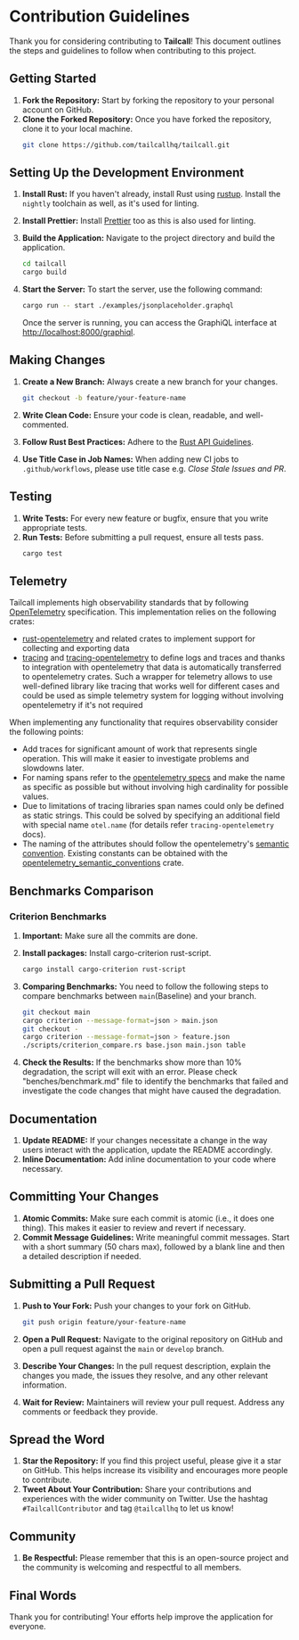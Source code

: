 # Contribution Guidelines

Thank you for considering contributing to **Tailcall**! This document outlines the steps and guidelines to follow when contributing to this project.

## Getting Started

1. **Fork the Repository:** Start by forking the repository to your personal account on GitHub.
2. **Clone the Forked Repository:** Once you have forked the repository, clone it to your local machine.
   ```bash
   git clone https://github.com/tailcallhq/tailcall.git
   ```

## Setting Up the Development Environment

1. **Install Rust:** If you haven't already, install Rust using [rustup](https://rustup.rs/). Install the `nightly` toolchain as well, as it's used for linting.
2. **Install Prettier:** Install [Prettier](https://prettier.io/) too as this is also used for linting.
3. **Build the Application:** Navigate to the project directory and build the application.

   ```bash
   cd tailcall
   cargo build
   ```

4. **Start the Server:** To start the server, use the following command:
   ```bash
   cargo run -- start ./examples/jsonplaceholder.graphql
   ```
   Once the server is running, you can access the GraphiQL interface at [http://localhost:8000/graphiql](http://localhost:8000/graphiql).

## Making Changes

1. **Create a New Branch:** Always create a new branch for your changes.

   ```bash
   git checkout -b feature/your-feature-name
   ```

2. **Write Clean Code:** Ensure your code is clean, readable, and well-commented.
3. **Follow Rust Best Practices:** Adhere to the [Rust API Guidelines](https://rust-lang.github.io/api-guidelines/about.html).
4. **Use Title Case in Job Names:** When adding new CI jobs to `.github/workflows`, please use title case e.g. _Close Stale Issues and PR_.

## Testing

1. **Write Tests:** For every new feature or bugfix, ensure that you write appropriate tests.
2. **Run Tests:** Before submitting a pull request, ensure all tests pass.
   ```bash
   cargo test
   ```

## Telemetry

Tailcall implements high observability standards that by following [OpenTelemetry](https://opentelemetry.io) specification. This implementation relies on the following crates:

- [rust-opentelemetry](https://docs.rs/opentelemetry/latest/opentelemetry/index.html) and related crates to implement support for collecting and exporting data
- [tracing](https://docs.rs/tracing/latest/tracing/index.html) and [tracing-opentelemetry](https://docs.rs/tracing-opentelemetry/latest/tracing_opentelemetry/index.html) to define logs and traces and thanks to integration with opentelemetry that data is automatically transferred to opentelemetry crates. Such a wrapper for telemetry allows to use well-defined library like tracing that works well for different cases and could be used as simple telemetry system for logging without involving opentelemetry if it's not required

When implementing any functionality that requires observability consider the following points:

- Add traces for significant amount of work that represents single operation. This will make it easier to investigate problems and slowdowns later.
- For naming spans refer to the [opentelemetry specs](https://github.com/open-telemetry/opentelemetry-specification/blob/main/specification/trace/api.md#span) and make the name as specific as possible but without involving high cardinality for possible values.
- Due to limitations of tracing libraries span names could only be defined as static strings. This could be solved by specifying an additional field with special name `otel.name` (for details refer `tracing-opentelemetry` docs).
- The naming of the attributes should follow the opentelemetry's [semantic convention](https://opentelemetry.io/docs/concepts/semantic-conventions/). Existing constants can be obtained with the [opentelemetry_semantic_conventions](https://docs.rs/opentelemetry-semantic-conventions/latest/opentelemetry_semantic_conventions/index.html) crate.

## Benchmarks Comparison

### Criterion Benchmarks

1. **Important:** Make sure all the commits are done.
2. **Install packages:** Install cargo-criterion rust-script.
   ```bash
   cargo install cargo-criterion rust-script
   ```
3. **Comparing Benchmarks:**
   You need to follow the following steps to compare benchmarks between `main`(Baseline) and your branch.

   ```bash
   git checkout main
   cargo criterion --message-format=json > main.json
   git checkout -
   cargo criterion --message-format=json > feature.json
   ./scripts/criterion_compare.rs base.json main.json table

   ```

4. **Check the Results:** If the benchmarks show more than 10% degradation, the script will exit with an error. Please check "benches/benchmark.md" file to identify the benchmarks that failed and investigate the code changes that might have caused the degradation.

## Documentation

1. **Update README:** If your changes necessitate a change in the way users interact with the application, update the README accordingly.
2. **Inline Documentation:** Add inline documentation to your code where necessary.

## Committing Your Changes

1. **Atomic Commits:** Make sure each commit is atomic (i.e., it does one thing). This makes it easier to review and revert if necessary.
2. **Commit Message Guidelines:** Write meaningful commit messages. Start with a short summary (50 chars max), followed by a blank line and then a detailed description if needed.

## Submitting a Pull Request

1. **Push to Your Fork:** Push your changes to your fork on GitHub.

   ```bash
   git push origin feature/your-feature-name
   ```

2. **Open a Pull Request:** Navigate to the original repository on GitHub and open a pull request against the `main` or `develop` branch.
3. **Describe Your Changes:** In the pull request description, explain the changes you made, the issues they resolve, and any other relevant information.
4. **Wait for Review:** Maintainers will review your pull request. Address any comments or feedback they provide.

## Spread the Word

1. **Star the Repository:** If you find this project useful, please give it a star on GitHub. This helps increase its visibility and encourages more people to contribute.
2. **Tweet About Your Contribution:** Share your contributions and experiences with the wider community on Twitter. Use the hashtag `#TailcallContributor` and tag `@tailcallhq` to let us know!

## Community

1. **Be Respectful:** Please remember that this is an open-source project and the community is welcoming and respectful to all members.

## Final Words

Thank you for contributing! Your efforts help improve the application for everyone.
